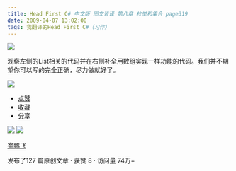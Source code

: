 ```yaml
---
title: Head First C# 中文版 图文皆译 第八章 枚举和集合 page319
date: 2009-04-07 13:02:00
tags: 我翻译的Head First C#（习作）
---
```

![](https://p-blog.csdn.net/images/p_blog_csdn_net/cuipengfei1/EntryImages/20090407/2009-04-07_12-53-48.jpg)

观察左侧的List相关的代码并在右侧补全用数组实现一样功能的代码。我们并不期望你可以写的完全正确，尽力做就好了。

![](https://p-blog.csdn.net/images/p_blog_csdn_net/cuipengfei1/EntryImages/20090407/2009-04-07_12-57-32.jpg)

  * [ 点赞  ](javascript:;)
  * [ 收藏  ](javascript:;)
  * [ 分享 ](javascript:;)

[ ![](https://profile.csdnimg.cn/5/2/5/3_cuipengfei1)
![](https://g.csdnimg.cn/static/user-reg-year/1x/11.png)
](https://blog.csdn.net/cuipengfei1)

[ 崔鹏飞 ](https://blog.csdn.net/cuipengfei1)

发布了127 篇原创文章  ·  获赞 8  ·  访问量 74万+

